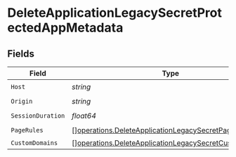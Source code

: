 # DeleteApplicationLegacySecretProtectedAppMetadata


## Fields

| Field                                                                                                                          | Type                                                                                                                           | Required                                                                                                                       | Description                                                                                                                    |
| ------------------------------------------------------------------------------------------------------------------------------ | ------------------------------------------------------------------------------------------------------------------------------ | ------------------------------------------------------------------------------------------------------------------------------ | ------------------------------------------------------------------------------------------------------------------------------ |
| `Host`                                                                                                                         | *string*                                                                                                                       | :heavy_check_mark:                                                                                                             | N/A                                                                                                                            |
| `Origin`                                                                                                                       | *string*                                                                                                                       | :heavy_check_mark:                                                                                                             | N/A                                                                                                                            |
| `SessionDuration`                                                                                                              | *float64*                                                                                                                      | :heavy_check_mark:                                                                                                             | N/A                                                                                                                            |
| `PageRules`                                                                                                                    | [][operations.DeleteApplicationLegacySecretPageRule](../../models/operations/deleteapplicationlegacysecretpagerule.md)         | :heavy_check_mark:                                                                                                             | N/A                                                                                                                            |
| `CustomDomains`                                                                                                                | [][operations.DeleteApplicationLegacySecretCustomDomain](../../models/operations/deleteapplicationlegacysecretcustomdomain.md) | :heavy_minus_sign:                                                                                                             | N/A                                                                                                                            |